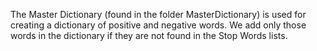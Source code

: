 The Master Dictionary (found in the folder MasterDictionary) is used for creating a dictionary of positive and negative words. We add only those words in the dictionary 
if they are not found in the Stop Words lists. 
